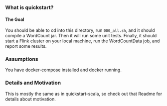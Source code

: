 ### What is quickstart?

#### The Goal

You should be able to cd into this directory, run `000_all.sh`, and it should
compile a WordCount jar.  Then it will run some unit tests.  Finally, it
should start a Flink cluster on your local machine, run the WordCountData job,
and report some results.

### Assumptions

You have docker-compose installed and docker running.

### Details and Motivation

This is mostly the same as in quickstart-scala, so check out that Readme for details about motivation.
